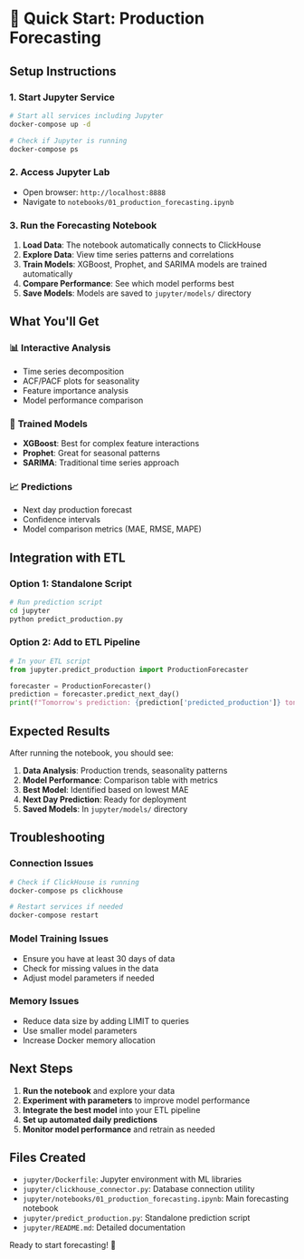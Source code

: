 # 🚀 Quick Start: Production Forecasting

## Setup Instructions

### 1. Start Jupyter Service
```bash
# Start all services including Jupyter
docker-compose up -d

# Check if Jupyter is running
docker-compose ps
```

### 2. Access Jupyter Lab
- Open browser: `http://localhost:8888`
- Navigate to `notebooks/01_production_forecasting.ipynb`

### 3. Run the Forecasting Notebook
1. **Load Data**: The notebook automatically connects to ClickHouse
2. **Explore Data**: View time series patterns and correlations
3. **Train Models**: XGBoost, Prophet, and SARIMA models are trained automatically
4. **Compare Performance**: See which model performs best
5. **Save Models**: Models are saved to `jupyter/models/` directory

## What You'll Get

### 📊 **Interactive Analysis**
- Time series decomposition
- ACF/PACF plots for seasonality
- Feature importance analysis
- Model performance comparison

### 🤖 **Trained Models**
- **XGBoost**: Best for complex feature interactions
- **Prophet**: Great for seasonal patterns
- **SARIMA**: Traditional time series approach

### 📈 **Predictions**
- Next day production forecast
- Confidence intervals
- Model comparison metrics (MAE, RMSE, MAPE)

## Integration with ETL

### Option 1: Standalone Script
```bash
# Run prediction script
cd jupyter
python predict_production.py
```

### Option 2: Add to ETL Pipeline
```python
# In your ETL script
from jupyter.predict_production import ProductionForecaster

forecaster = ProductionForecaster()
prediction = forecaster.predict_next_day()
print(f"Tomorrow's prediction: {prediction['predicted_production']} tons")
```

## Expected Results

After running the notebook, you should see:

1. **Data Analysis**: Production trends, seasonality patterns
2. **Model Performance**: Comparison table with metrics
3. **Best Model**: Identified based on lowest MAE
4. **Next Day Prediction**: Ready for deployment
5. **Saved Models**: In `jupyter/models/` directory

## Troubleshooting

### Connection Issues
```bash
# Check if ClickHouse is running
docker-compose ps clickhouse

# Restart services if needed
docker-compose restart
```

### Model Training Issues
- Ensure you have at least 30 days of data
- Check for missing values in the data
- Adjust model parameters if needed

### Memory Issues
- Reduce data size by adding LIMIT to queries
- Use smaller model parameters
- Increase Docker memory allocation

## Next Steps

1. **Run the notebook** and explore your data
2. **Experiment with parameters** to improve model performance
3. **Integrate the best model** into your ETL pipeline
4. **Set up automated daily predictions**
5. **Monitor model performance** and retrain as needed

## Files Created

- `jupyter/Dockerfile`: Jupyter environment with ML libraries
- `jupyter/clickhouse_connector.py`: Database connection utility
- `jupyter/notebooks/01_production_forecasting.ipynb`: Main forecasting notebook
- `jupyter/predict_production.py`: Standalone prediction script
- `jupyter/README.md`: Detailed documentation

Ready to start forecasting! 🎯 